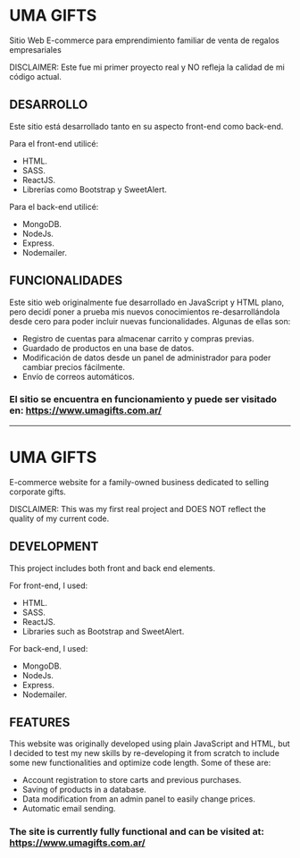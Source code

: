 # UMA GIFTS
Sitio Web E-commerce para emprendimiento familiar de venta de regalos empresariales

DISCLAIMER: Este fue mi primer proyecto real y NO refleja la calidad de mi código actual.

## DESARROLLO
Este sitio está desarrollado tanto en su aspecto front-end como back-end.  

Para el front-end utilicé:
- HTML.
- SASS.
- ReactJS.
- Librerías como Bootstrap y SweetAlert.

Para el back-end utilicé:
- MongoDB.
- NodeJs.
- Express.
- Nodemailer.

## FUNCIONALIDADES

Este sitio web originalmente fue desarrollado en JavaScript y HTML plano, pero decidí poner a prueba mis nuevos conocimientos re-desarrollándola desde cero para poder incluir nuevas funcionalidades. Algunas de ellas son:
- Registro de cuentas para almacenar carrito y compras previas. 
- Guardado de productos en una base de datos. 
- Modificación de datos desde un panel de administrador para poder cambiar precios fácilmente. 
- Envío de correos automáticos.

### El sitio se encuentra en funcionamiento y puede ser visitado en: https://www.umagifts.com.ar/

-------------------------------
# UMA GIFTS
E-commerce website for a family-owned business dedicated to selling corporate gifts.

DISCLAIMER: This was my first real project and DOES NOT reflect the quality of my current code.

## DEVELOPMENT
This project includes both front and back end elements. 

For front-end, I used:
- HTML.
- SASS.
- ReactJS.
- Libraries such as Bootstrap and SweetAlert.

For back-end, I used:
- MongoDB.
- NodeJs.
- Express.
- Nodemailer.

## FEATURES
This website was originally developed using plain JavaScript and HTML, but I decided to test my new skills by re-developing it from scratch to include some new functionalities and optimize code length. Some of these are:

- Account registration to store carts and previous purchases.
- Saving of products in a database.
- Data modification from an admin panel to easily change prices.
- Automatic email sending.

### The site is currently fully functional and can be visited at: https://www.umagifts.com.ar/
